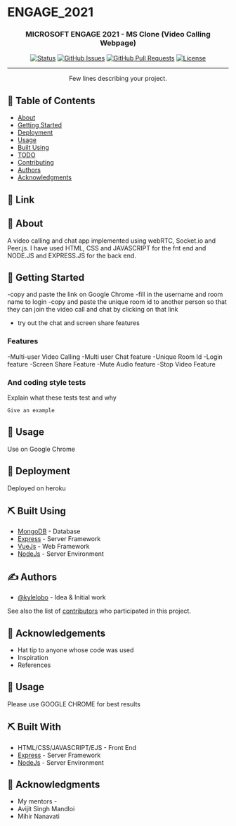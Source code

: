 # ENGAGE_2021

<h3 align="center">MICROSOFT ENGAGE 2021 - MS Clone (Video Calling Webpage)</h3>

<div align="center">

  [![Status](https://img.shields.io/badge/status-active-success.svg)]() 
  [![GitHub Issues](https://img.shields.io/github/issues/kylelobo/The-Documentation-Compendium.svg)](https://github.com/kylelobo/The-Documentation-Compendium/issues)
  [![GitHub Pull Requests](https://img.shields.io/github/issues-pr/kylelobo/The-Documentation-Compendium.svg)](https://github.com/kylelobo/The-Documentation-Compendium/pulls)
  [![License](https://img.shields.io/badge/license-MIT-blue.svg)](/LICENSE)

</div>

---

<p align="center"> Few lines describing your project.
    <br> 
</p>

## 📝 Table of Contents
- [About](#about)
- [Getting Started](#getting_started)
- [Deployment](#deployment)
- [Usage](#usage)
- [Built Using](#built_using)
- [TODO](../TODO.md)
- [Contributing](../CONTRIBUTING.md)
- [Authors](#authors)
- [Acknowledgments](#acknowledgement)

## 🏁 Link <a name = "link"></a>


## 🧐 About <a name = "about"></a>
A video calling and chat app implemented using webRTC, Socket.io and Peer.js. I have used HTML, CSS and JAVASCRIPT for the fnt end and NODE.JS and EXPRESS.JS for the back end.

## 🏁 Getting Started <a name = "getting_started"></a>
-copy and paste the link on Google Chrome
-fill in the username and room name to login
-copy and paste the unique room id to another person so that they can join the video call and chat by clicking on that link
- try out the chat and screen share features

### Features
-Multi-user Video Calling
-Multi user Chat feature
-Unique Room Id
-Login feature
-Screen Share Feature
-Mute Audio feature
-Stop Video Feature

### And coding style tests
Explain what these tests test and why

```
Give an example
```

## 🎈 Usage <a name="usage"></a>
Use on Google Chrome

## 🚀 Deployment <a name = "deployment"></a>
Deployed on heroku

## ⛏️ Built Using <a name = "built_using"></a>
- [MongoDB](https://www.mongodb.com/) - Database
- [Express](https://expressjs.com/) - Server Framework
- [VueJs](https://vuejs.org/) - Web Framework
- [NodeJs](https://nodejs.org/en/) - Server Environment

## ✍️ Authors <a name = "authors"></a>
- [@kylelobo](https://github.com/kylelobo) - Idea & Initial work

See also the list of [contributors](https://github.com/kylelobo/The-Documentation-Compendium/contributors) who participated in this project.

## 🎉 Acknowledgements <a name = "acknowledgement"></a>
- Hat tip to anyone whose code was used
- Inspiration
- References



## 🎈 Usage <a name="usage"></a>
Please use GOOGLE CHROME for best results

## ⛏️ Built With <a name = "tech_stack"></a>
- HTML/CSS/JAVASCRIPT/EJS - Front End
- [Express](https://expressjs.com/) - Server Framework
- [NodeJs](https://nodejs.org/en/) - Server Environment


## 🎉 Acknowledgments <a name = "acknowledgments"></a>
- My mentors -
- Avijit Singh Mandloi
- Mihir Nanavati
